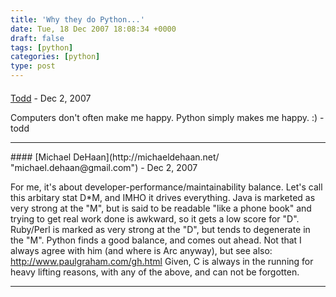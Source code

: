 ```yaml
---
title: 'Why they do Python...'
date: Tue, 18 Dec 2007 18:08:34 +0000
draft: false
tags: [python]
categories: [python]
type: post
---
```



#### 
[Todd](http://www.dma.org/cgi-bin/cgiwrap/tw/toddblog "taw@pobox.com") - <time datetime="2007-12-18 21:05:54">Dec 2, 2007</time>

Computers don't often make me happy. Python simply makes me happy. :) -todd
<hr />
#### 
[Michael DeHaan](http://michaeldehaan.net/ "michael.dehaan@gmail.com") - <time datetime="2007-12-18 17:43:16">Dec 2, 2007</time>

For me, it's about developer-performance/maintainability balance. Let's call this arbitary stat D\*M, and IMHO it drives everything. Java is marketed as very strong at the "M", but is said to be readable "like a phone book" and trying to get real work done is awkward, so it gets a low score for "D". Ruby/Perl is marked as very strong at the "D", but tends to degenerate in the "M". Python finds a good balance, and comes out ahead. Not that I always agree with him (and where is Arc anyway), but see also: http://www.paulgraham.com/gh.html Given, C is always in the running for heavy lifting reasons, with any of the above, and can not be forgotten.
<hr />
